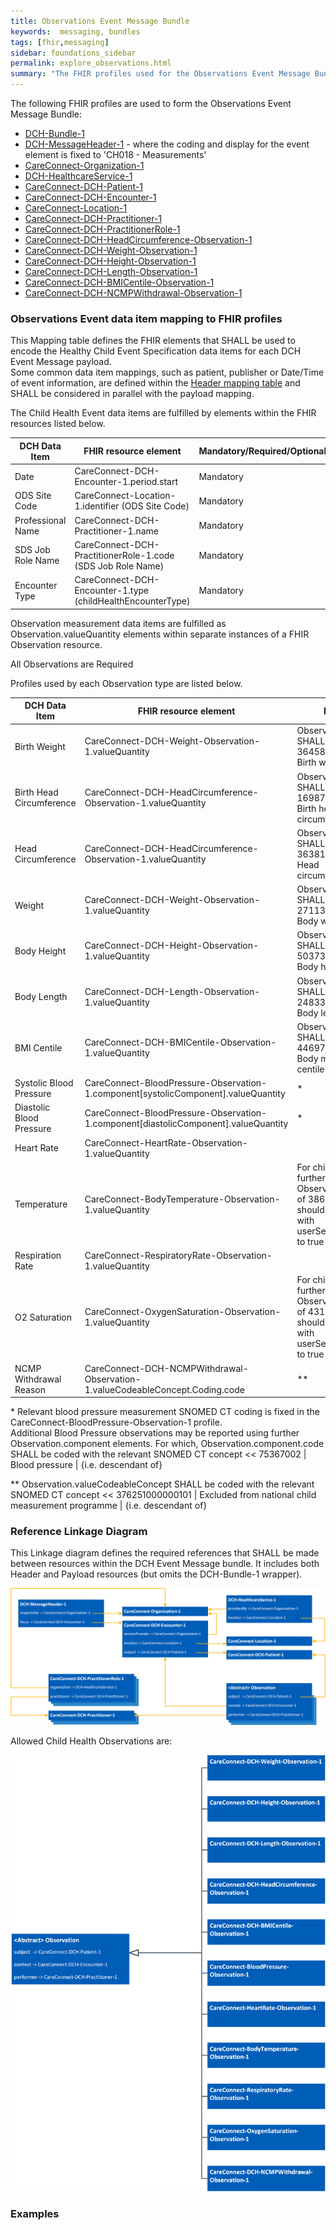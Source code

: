 ```yaml
---
title: Observations Event Message Bundle
keywords:  messaging, bundles
tags: [fhir,messaging]
sidebar: foundations_sidebar
permalink: explore_observations.html
summary: "The FHIR profiles used for the Observations Event Message Bundle"
---
```


The following FHIR profiles are used to form the Observations Event Message Bundle:

- [DCH-Bundle-1](https://fhir.nhs.uk/STU3/StructureDefinition/DCH-Bundle-1)
- [DCH-MessageHeader-1](https://fhir.nhs.uk/STU3/StructureDefinition/DCH-MessageHeader-1) - where the coding and display for the event element is fixed to 'CH018 - Measurements'
- [CareConnect-Organization-1](https://fhir.hl7.org.uk/STU3/StructureDefinition/CareConnect-Organization-1)
- [DCH-HealthcareService-1](https://fhir.nhs.uk/STU3/StructureDefinition/DCH-HealthcareService-1)
- [CareConnect-DCH-Patient-1](https://fhir.nhs.uk/STU3/StructureDefinition/CareConnect-DCH-Patient-1)
- [CareConnect-DCH-Encounter-1](https://fhir.nhs.uk/STU3/StructureDefinition/CareConnect-DCH-Encounter-1)
- [CareConnect-Location-1](https://fhir.hl7.org.uk/STU3/StructureDefinition/CareConnect-Location-1)
- [CareConnect-DCH-Practitioner-1](https://fhir.nhs.uk/STU3/StructureDefinition/CareConnect-DCH-Practitioner-1)
- [CareConnect-DCH-PractitionerRole-1](https://fhir.nhs.uk/STU3/StructureDefinition/CareConnect-DCH-PractitionerRole-1) 
- [CareConnect-DCH-HeadCircumference-Observation-1](https://fhir.nhs.uk/STU3/StructureDefinition/CareConnect-DCH-HeadCircumference-Observation-1)
- [CareConnect-DCH-Weight-Observation-1](https://fhir.nhs.uk/STU3/StructureDefinition/CareConnect-DCH-Weight-Observation-1)
- [CareConnect-DCH-Height-Observation-1](https://fhir.nhs.uk/STU3/StructureDefinition/CareConnect-DCH-Height-Observation-1)
- [CareConnect-DCH-Length-Observation-1](https://fhir.nhs.uk/STU3/StructureDefinition/CareConnect-DCH-Length-Observation-1)
- [CareConnect-DCH-BMICentile-Observation-1](https://fhir.nhs.uk/STU3/StructureDefinition/CareConnect-DCH-BMICentile-Observation-1)
- [CareConnect-DCH-NCMPWithdrawal-Observation-1](https://fhir.nhs.uk/STU3/StructureDefinition/CareConnect-DCH-NCMPWithdrawal-Observation-1)

### Observations Event data item mapping to FHIR profiles ###

This Mapping table defines the FHIR elements that SHALL be used to encode the Healthy Child Event Specification data items for each DCH Event Message payload.  
Some common data item mappings, such as patient, publisher or Date/Time of event information, are defined within the [Header mapping table](../explore_event_header_design.html) and SHALL be considered in parallel with the payload mapping.

The Child Health Event data items are fulfilled by elements within the FHIR resources listed below.
                                                                                                   
| DCH Data Item            | FHIR resource element                                         | Mandatory/Required/Optional | Note                               |
|--------------------------|---------------------------------------------------------------|-----------------------------|------------------------------------|
| Date                     | CareConnect-DCH-Encounter-1.period.start                      | Mandatory                   |                                    |
| ODS Site Code            | CareConnect-Location-1.identifier (ODS Site Code)             | Mandatory                   |                                    |
| Professional Name        | CareConnect-DCH-Practitioner-1.name                           | Mandatory                   |                                    |
| SDS Job Role Name        | CareConnect-DCH-PractitionerRole-1.code (SDS Job Role Name)   | Mandatory                   |                                    |
| Encounter Type           | CareConnect-DCH-Encounter-1.type (childHealthEncounterType)   | Mandatory                   |                                    |

Observation measurement data items are fulfilled as Observation.valueQuantity elements within separate instances of a FHIR Observation resource.

All Observations are Required

Profiles used by each Observation type are listed below.

| DCH Data Item            | FHIR resource element                                         | Note                               |
|--------------------------|---------------------------------------------------------------|---------------------------------------------|
| Birth Weight             | CareConnect-DCH-Weight-Observation-1.valueQuantity                                     | Observation.code SHALL use 364589006 \| Birth weight \| |
| Birth Head Circumference | CareConnect-DCH-HeadCircumference-Observation-1.valueQuantity                          | Observation.code SHALL use 169876006 \| Birth head circumference \| |
| Head Circumference       | CareConnect-DCH-HeadCircumference-Observation-1.valueQuantity                          | Observation.code SHALL use 363812007 \| Head circumference \| |
| Weight                   | CareConnect-DCH-Weight-Observation-1.valueQuantity                                     | Observation.code SHALL use 27113001 \| Body weight \| |
| Body Height              | CareConnect-DCH-Height-Observation-1.valueQuantity                                     | Observation.code SHALL use 50373000 \| Body height \| |
| Body Length              | CareConnect-DCH-Length-Observation-1.valueQuantity                                     | Observation.code SHALL use 248334005 \| Body length \| |
| BMI Centile              | CareConnect-DCH-BMICentile-Observation-1.valueQuantity                                 | Observation.code SHALL use 446974000 \| Body mass index centile \| |
| Systolic Blood Pressure  | CareConnect-BloodPressure-Observation-1.component[systolicComponent].valueQuantity     | * |
| Diastolic Blood Pressure | CareConnect-BloodPressure-Observation-1.component[diastolicComponent].valueQuantity| * |
| Heart Rate               | CareConnect-HeartRate-Observation-1.valueQuantity                                      | |
| Temperature              | CareConnect-BodyTemperature-Observation-1.valueQuantity                                | For child health, a further Observation.code of 386725007 should be added, with userSelected set to true |
| Respiration Rate         | CareConnect-RespiratoryRate-Observation-1.valueQuantity                                | |
| O2 Saturation            | CareConnect-OxygenSaturation-Observation-1.valueQuantity                               | For child health, a further Observation.code of 431314004 should be added, with userSelected set to true |
| NCMP Withdrawal Reason   | CareConnect-DCH-NCMPWithdrawal-Observation-1.valueCodeableConcept.Coding.code          | ** |

\* Relevant blood pressure measurement SNOMED CT coding is fixed in the CareConnect-BloodPressure-Observation-1 profile.  
Additional Blood Pressure observations may be reported using further Observation.component elements. For which, Observation.component.code SHALL be coded with the relevant SNOMED CT concept << 75367002 \| Blood pressure \| {i.e. descendant of}

\** Observation.valueCodeableConcept SHALL be coded with the relevant SNOMED CT concept << 376251000000101 \| Excluded from national child measurement programme \| {i.e. descendant of}

### Reference Linkage Diagram ###

This Linkage diagram defines the required references that SHALL be made between resources within the DCH Event Message bundle. It includes both Header and Payload resources (but omits the DCH-Bundle-1 wrapper).

<img src="images/explore/Observations1.png">

Allowed Child Health Observations are: 

<img src="images/explore/Observations2.png">

### Examples ###

<script src="https://gist.github.com/IOPS-DEV/20d86f149c4bf1abae4ec53bbd60b883.js"></script>

<script src="https://gist.github.com/IOPS-DEV/113951f86f8db0eae46433cdfe46481e.js"></script>